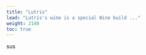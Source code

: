```yaml
---
title: "Lutris"
lead: "Lutris's wine is a special Wine build ..."
weight: 2140
toc: true
---
```


sus

